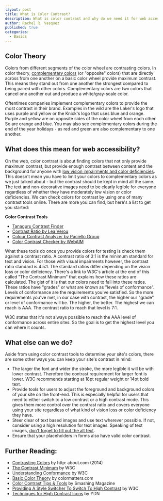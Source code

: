 ```yaml
---
layout: post
title: What is Color Contrast?
description: What is color contrast and why do we need it for web accessibility?
author: Rachel R. Vasquez
published: true
categories:
  - Basics
---
```


## Color Theory

Colors from different segments of the color wheel are contrasting colors. In color theory, [complementary colors](https://en.wikipedia.org/wiki/Complementary_colors) (or "opposite" colors) that are directly across from one another on a basic color wheel provide maximum contrast. This means they stand out from one another the strongest compared to being paired with other colors. Complementary colors are two colors that cancel one another out and produce a white/gray-scale color.

Oftentimes companies implement complementary colors to provide the most contrast in their brand. Examples in the wild are the Laker's logo that uses purple and yellow or the Knick's logo that uses blue and orange. Purple and yellow are on opposite sides of the color wheel from each other. So are orange and blue. You may also see complementary colors during the end of the year holidays - as red and green are also complementary to one another.

## What does this mean for web accessibility?

On the web, color contrast is about finding colors that not only provide maximum contrast, but provide enough contrast between content and the background for anyone with [low vision impairments and color deficiencies](http://a11yproject.com/posts/understanding-visual-impairment/). This doesn't mean you have to limit your colors to complementary colors as we just talked about - but the contrast should be kept in mind all the same. The text and non-decorative images need to be clearly legible for everyone regardless of whether they have moderately low vision or color deficiencies. We can check colors for contrast by using one of many contrast tools online. There are more you can find, but here's a list to get you started:

**Color Contrast Tools**

- [Tanaguru Contrast Finder](http://contrast-finder.tanaguru.com/)
- [Contrast Ratio by Lea Verou](http://leaverou.github.io/contrast-ratio/)
- [Colour Contrast Analyzer by Paciello Group](https://www.paciellogroup.com/resources/contrastanalyser/)
- [Color Contrast Checker by WebAIM](http://webaim.org/resources/contrastchecker/)

What these tools do once you provide colors for testing is check them against a contrast ratio. A contrast ratio of 3:1 is the minimum standard for text and vision. For those with visual impairments however, the contrast ratio standard is 4.5:1. The standard ratios differ depending on the vision loss or color deficiency. There's a link to W3C's article at the end of this called "The Contrast Minimum" that explains how these ratios are calculated. The gist of it is that our colors need to fall into these ratios. These ratios have "grades" or what are known as "levels of conformance". Levels of conformance are the requirements you've satisfied. So the more requirements you've met, in our case with contrast, the higher our "grade" or level of conformance will be. The higher, the better. The highest we can reach is AAA. The contrast ratio to reach that level is 7:1.

W3C states that it's not always possible to reach the AAA level of conformance across entire sites. So the goal is to get the highest level you can where it counts.

## What else can we do?

Aside from using color contrast tools to determine your site's colors, there are some other ways you can keep your site's contrast in mind:

- The larger the font and wider the stroke, the more legible it will be with lower contrast. Therefore the contrast requirement for larger font is lower. W3C recommends starting at 18pt regular weight or 14pt bold text.
- Provide tools for users to adjust the foreground and background colors of your site on the front-end. This is especially helpful for users that need to either switch to a low contrast or a high contrast mode. This gives them more control over the contrast ratio and covers everyone using your site regardless of what kind of vision loss or color deficiency they have.
- Steer clear of text based images and use text wherever possible. If not, consider using a high resolution for text images. Speaking of text images, [don't forget to fill out the alt text](http://a11yproject.com/posts/alt-text/).
- Ensure that your placeholders in forms also have valid color contrast.

## Further Reading:

- [Contrasting Colors](http://desktoppub.about.com/od/glossary/g/contrastingcolors.htm) by http: about.com (2014)
- [The Contrast Minimum](http://www.w3.org/TR/UNDERSTANDING-WCAG20/visual-audio-contrast-contrast.html) by W3C
- [Understanding Conformance](http://www.w3.org/TR/UNDERSTANDING-WCAG20/conformance.html#uc-levels-head) by W3C
- [Basic Color Theory](http://www.colormatters.com/color-and-design/basic-color-theory) by colormatters.com
- [Color Contrast Tips & Tools](http://www.smashingmagazine.com/2014/10/color-contrast-tips-and-tools-for-accessibility/) by Smashing Magazine
- [Providing A Style Switcher To Switch To High Contrast](http://www.w3.org/TR/2015/NOTE-WCAG20-TECHS-20150226/SL13) by W3C
- [Techniques for High Contrast Icons](https://developer.yahoo.com/blogs/ydn/techniques-high-contrast-friendly-icons-153038779.html) by YDN
